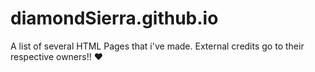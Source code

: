 # diamondSierra.github.io
A list of several HTML Pages that i've made. 
External credits go to their respective owners!! ❤️
